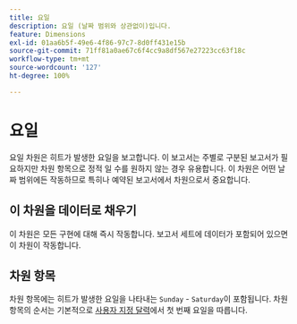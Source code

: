 ```yaml
---
title: 요일
description: 요일 (날짜 범위와 상관없이)입니다.
feature: Dimensions
exl-id: 01aa6b5f-49e6-4f86-97c7-8d0ff431e15b
source-git-commit: 71ff81a0ae67c6f4cc9a8df567e27223cc63f18c
workflow-type: tm+mt
source-wordcount: '127'
ht-degree: 100%

---
```


# 요일

요일 차원은 히트가 발생한 요일을 보고합니다. 이 보고서는 주별로 구분된 보고서가 필요하지만 차원 항목으로 정적 일 수를 원하지 않는 경우 유용합니다. 이 차원은 어떤 날짜 범위에든 작동하므로 특히나 예약된 보고서에서 차원으로서 중요합니다.

## 이 차원을 데이터로 채우기

이 차원은 모든 구현에 대해 즉시 작동합니다. 보고서 세트에 데이터가 포함되어 있으면 이 차원이 작동합니다.

## 차원 항목

차원 항목에는 히트가 발생한 요일을 나타내는 `Sunday` - `Saturday`이 포함됩니다. 차원 항목의 순서는 기본적으로 [사용자 지정 달력](/help/admin/admin/c-manage-report-suites/c-edit-report-suites/general/custom-calendar.md)에서 첫 번째 요일을 따릅니다.
